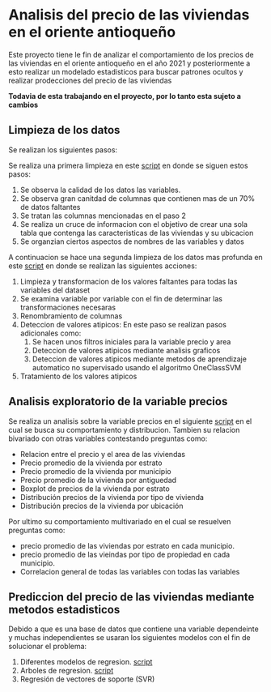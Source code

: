 # Analisis del precio de las viviendas en el oriente antioqueño

Este proyecto tiene le fin de analizar el comportamiento de los precios de las viviendas en el oriente antioqueño en el año 2021 y posteriormente a esto realizar un modelado estadisticos para buscar patrones ocultos y realizar prodecciones del precio de las viviendas

**Todavia de esta trabajando en el proyecto, por lo tanto esta sujeto a cambios**

## Limpieza de los datos

Se realizan los siguientes pasos:

Se realiza una primera limpieza en este [script](https://github.com/juanguzman2/Precio-de-viviendas-en-colmbia/blob/master/Script/limpieza/primera_limpieza.ipynb) en donde se siguen estos pasos:

1. Se observa la calidad de los datos las variables.
2. Se observa gran canitdad de columnas que contienen mas de un 70% de datos faltantes
3. Se tratan las columnas mencionadas en el paso 2
4. Se realiza un cruce de informacion con el objetivo de crear una sola tabla que contenga las caracteristicas de las viviendas y su ubicacion
5. Se organzian ciertos aspectos de nombres de las variables y datos 

A continuacion se hace una segunda limpieza de los datos mas profunda en este [script](https://github.com/juanguzman2/Precio-de-viviendas-en-colmbia/blob/master/Script/limpieza/limpieza_final.ipynb) en donde se realizan las siguientes acciones:

1. Limpieza y transformacion de los valores faltantes para todas las variables del dataset
2. Se examina variable por variable con el fin de determinar las transformaciones necesaras
3. Renombramiento de columnas
4. Deteccion de valores atipicos: En este paso se realizan pasos adicionales como:
    1. Se hacen unos filtros iniciales para la variable precio y area
    2. Deteccion de valores atipicos mediante analisis graficos 
    3. Deteccion de valores atipicos mediante metodos de aprendizaje automatico no supervisado usando el algoritmo OneClassSVM
5. Tratamiento de los valores atipicos

## Analisis exploratorio de la variable precios

Se realiza un analisis sobre la variable precios en el siguiente [script](https://github.com/juanguzman2/Precio-de-viviendas-en-colmbia/blob/master/Script/Analisis%20exploratorio/Analisis_precio.ipynb) en el cual se busca su comportamiento y distribucion. Tambien su relacion bivariado con otras variables contestando preguntas como:
* Relacion entre el precio y el area de las viviendas
* Precio promedio de la vivienda por estrato
* Precio promedio de la vivienda por municipio
* Precio promedio de la vivienda por antiguedad
* Boxplot de precios de la vivienda por estrato
* Distribución precios de la vivienda por tipo de vivienda
* Distribución precios de la vivienda por ubicación

Por ultimo su comportamiento multivariado en el cual se resuelven preguntas como:
* precio promedio de las viviendas por estrato en cada municipio.
* precio promedio de las vieindas por tipo de propiedad en cada municipio.
* Correlacion general de todas las variables con todas las variables

## Prediccion del precio de las viviendas mediante metodos estadisticos

Debido a que es una base de datos que contiene una variable dependeinte y muchas independientes se usaran los siguientes modelos con el fin de solucionar el problema:
1. Diferentes modelos de regresion. [script](https://github.com/juanguzman2/Precio-de-viviendas-en-colmbia/blob/master/Script/Modelado_estadistico/regresion_lineal.ipynb)
2. Arboles de regresion. [script](https://github.com/juanguzman2/Analisis-del-precio-de-las-viviendas-en-el-oriente-antioqueno/blob/master/Script/Modelado_estadistico/Arboles_de_desicion.ipynb)
3. Regresión de vectores de soporte (SVR)



